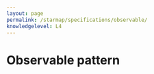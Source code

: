 ```yaml
---
layout: page
permalink: /starmap/specifications/observable/
knowledgelevel: L4
---
```


# Observable pattern

